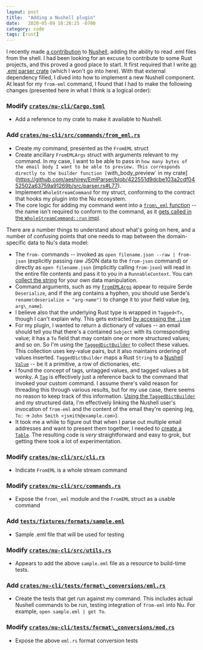 ```yaml
---
layout: post
title:  "Adding a Nushell plugin"
date:   2020-05-09 10:28:25 -0700
category: code
tags: [rust]
---
```


I recently made [a contribution](https://github.com/nushell/nushell/commit/ad8ab5b04d2786362044fe4d66227f5ff85206f0) to [Nushell](https://www.nushell.sh/), adding the ability to read .eml files from the shell. I had been looking for an excuse to contribute to some Rust projects, and this proved a good place to start. It first required that I write [an .eml parser crate](https://github.com/aeshirey/EmlParser/) (which I won't go into here). With that external dependency filled, I dived into how to implement a new Nushell component. At least for my `from-eml` command, I found that I had to make the following changes (presented here in what I think is a logical order):

### Modify [`crates/nu-cli/Cargo.toml`](https://github.com/nushell/nushell/commit/ad8ab5b04d2786362044fe4d66227f5ff85206f0#diff-4d7f442355b6c3e0ec387f5d8351e697)
* Add a reference to my crate to make it available to Nushell.

### Add [`crates/nu-cli/src/commands/from_eml.rs`](https://github.com/nushell/nushell/commit/ad8ab5b04d2786362044fe4d66227f5ff85206f0#diff-98e7a3b8702cb1f1df8d2a9b62d46847)
* Create my command, presented as the `FromEML` struct
* Create ancillary `FromEMLArgs` struct with arguments relevant to my command. In my case, I want to be able to pass in `how many bytes of the email body I want to be able to preview. This corresponds directly to the builder function [`with\_body\_preview` in my crate](https://github.com/aeshirey/EmlParser/blob/422551d9dcbe103a2cdf0452502a63759a91269b/src/parser.rs#L77).
* Implement `WholeStreamCommand` for my struct, conforming to the contract that hooks my plugin into the Nu ecosystem.
* The core logic for adding my command went into a [`from\_eml` function](https://github.com/nushell/nushell/blob/ad8ab5b04d2786362044fe4d66227f5ff85206f0/crates/nu-cli/src/commands/from_eml.rs#L79) -- the name isn't required to conform to the command, as it [gets called in the `WholeStreamCommand::run` impl](https://github.com/nushell/nushell/blob/ad8ab5b04d2786362044fe4d66227f5ff85206f0/crates/nu-cli/src/commands/from_eml.rs#L42).

There are a number things to understand about what's going on here, and a number of confusing points that one needs to map between the domain-specific data to Nu's data model:
* The `from-` commands -- invoked as `open filename.json --raw | from-json` (explicitly passing raw JSON data to the `from-json` command) or directly as `open filename.json` (implicitly calling `from-json`) will read in the entire file contents and pass it to you in a `RunnableContext`. You can [collect the string](https://github.com/nushell/nushell/blob/ad8ab5b04d2786362044fe4d66227f5ff85206f0/crates/nu-cli/src/commands/from_eml.rs#L87) for your own data manipulation.
* Command arguments, such as my [`FromEMLArgs`](https://github.com/nushell/nushell/blob/ad8ab5b04d2786362044fe4d66227f5ff85206f0/crates/nu-cli/src/commands/from_eml.rs#L14) appear to require Serde `Deserialize`, and if the arg contains a hyphen, you should use Serde's `rename(deserialize = "arg-name")` to change it to your field value (eg, `arg\_name`).
* I believe also that the underlying Rust type is wrapped in `Tagged<T>`, though I can't explain why. This gets extracted [by accessing the `.item`](https://github.com/nushell/nushell/blob/ad8ab5b04d2786362044fe4d66227f5ff85206f0/crates/nu-cli/src/commands/from_eml.rs#L89)
* For my plugin, I wanted to return a dictionary of values -- an email should tell you that there's a contained `Subject` with its corresponding value; it has a `To` field that may contain one or more structured values; and so on. So I'm using the [`TaggedDictBuilder`](https://github.com/nushell/nushell/blob/cf5326443898a058683dad939daeb9c6225e7296/crates/nu-protocol/src/value/dict.rs#L198) to collect these values. This collection uses key-value pairs, but it also maintains ordering of values inserted. `TaggedDictBuilder` maps a Rust `String` to a [Nushell `Value`](https://github.com/nushell/nushell/blob/f93ff9ec33eac200da25afc57165f40752d1d936/crates/nu-protocol/src/value.rs#L32) -- be it a primitive, a row of dictionaries, etc. 
* I found the concept of tags, untagged values, and tagged values a bit wonky. A [`Tag`](https://github.com/nushell/nushell/blob/04702530a3afb3bc325bdcbf54290680d6875c17/crates/nu-source/src/meta.rs#L256) is effectively just a reference back to the command that invoked your custom command. I assume there's valid reason for threading this through various results, but for my use case, there seems no reason to keep track of this information. [Using the `TaggedDictBuilder`](https://github.com/nushell/nushell/blob/ad8ab5b04d2786362044fe4d66227f5ff85206f0/crates/nu-cli/src/commands/from_eml.rs#L47) and my structured data, I'm effectively linking the Nushell user's invocation of `from-eml` and the content of the email they're opening (eg, `To:` -> `John Smith <jsmith@example.com>`).
* It took me a while to figure out that when I parse out multiple email addresses and want to present them together, I needed to [create a `Table`](https://github.com/nushell/nushell/blob/ad8ab5b04d2786362044fe4d66227f5ff85206f0/crates/nu-cli/src/commands/from_eml.rs#L68). The resulting code is _very_ straightforward and easy to grok, but getting there took a lot of experimentation.

### Modify [`crates/nu-cli/src/cli.rs`](https://github.com/nushell/nushell/commit/ad8ab5b04d2786362044fe4d66227f5ff85206f0#diff-d3d69b511f2537aae41e6821af841084)
* Indicate `FromEML` is a whole stream command

### Modify [`crates/nu-cli/src/commands.rs`](https://github.com/nushell/nushell/commit/ad8ab5b04d2786362044fe4d66227f5ff85206f0#diff-85c604b2d80398f4bbd3b64bc46552ed)
* Expose the `from\_eml` module and the `FromEML` struct as a usable command

### Add [`tests/fixtures/formats/sample.eml`](https://github.com/nushell/nushell/commit/ad8ab5b04d2786362044fe4d66227f5ff85206f0#diff-21153a8e6f328c60f157ba4a4850a864)
* Sample .eml file that will be used for testing

### Modify [`crates/nu-cli/src/utils.rs`](https://github.com/nushell/nushell/commit/ad8ab5b04d2786362044fe4d66227f5ff85206f0#diff-d686dac05472f52057cad0a2a6ee5fd2)
* Appears to add the above `sample.eml` file as a resource to build-time tests.

### Add [`crates/nu-cli/tests/format\_conversions/eml.rs`](https://github.com/nushell/nushell/commit/ad8ab5b04d2786362044fe4d66227f5ff85206f0#diff-48cd851a870eb18f6cbdde5fe0bdc72a)
* Create the tests that get run against my command. This includes actual Nushell commands to be run, testing integration of `from-eml` into Nu. For example, `open sample.eml | get To`.

### Modify [`crates/nu-cli/tests/format\_conversions/mod.rs`](https://github.com/nushell/nushell/commit/ad8ab5b04d2786362044fe4d66227f5ff85206f0#diff-7dce6b8454e244726ba010592e373188)
* Expose the above `eml.rs` format conversion tests
